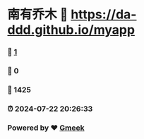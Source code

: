 # 南有乔木 :link: https://da-ddd.github.io/myapp 
### :page_facing_up: [1](https://da-ddd.github.io/myapp/tag.html) 
### :speech_balloon: 0 
### :hibiscus: 1425 
### :alarm_clock: 2024-07-22 20:26:33 
### Powered by :heart: [Gmeek](https://github.com/Meekdai/Gmeek)

